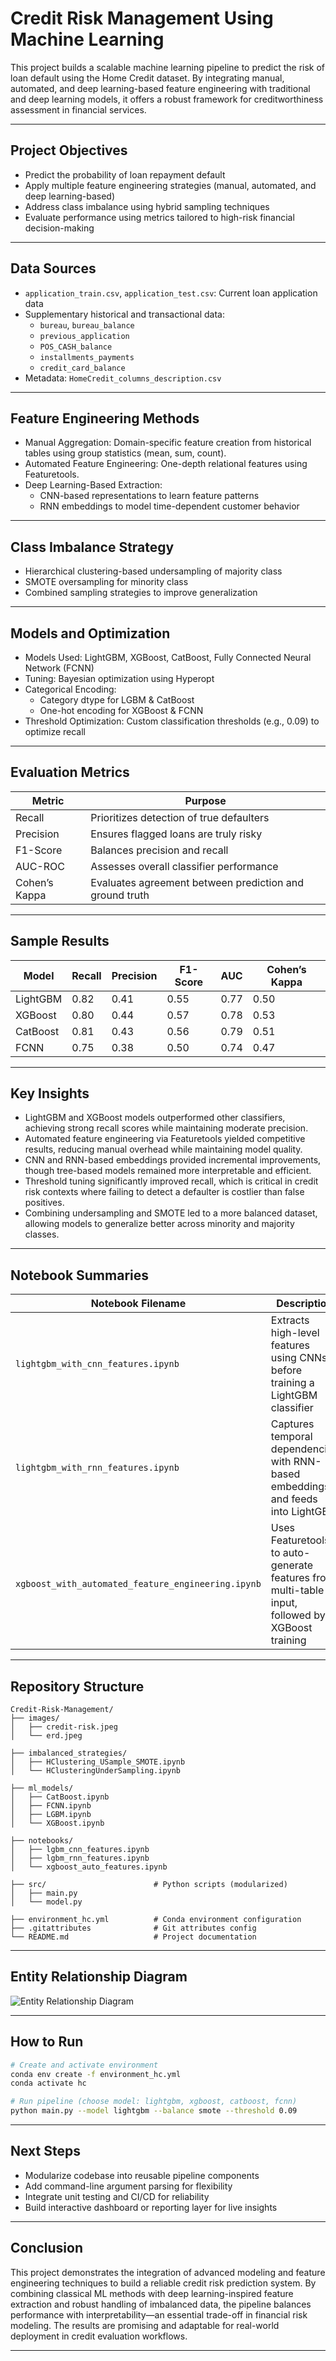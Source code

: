 
# Credit Risk Management Using Machine Learning

This project builds a scalable machine learning pipeline to predict the risk of loan default using the Home Credit dataset. By integrating manual, automated, and deep learning-based feature engineering with traditional and deep learning models, it offers a robust framework for creditworthiness assessment in financial services.

---

## Project Objectives

- Predict the probability of loan repayment default
- Apply multiple feature engineering strategies (manual, automated, and deep learning-based)
- Address class imbalance using hybrid sampling techniques
- Evaluate performance using metrics tailored to high-risk financial decision-making

---

## Data Sources

- `application_train.csv`, `application_test.csv`: Current loan application data
- Supplementary historical and transactional data:
  - `bureau`, `bureau_balance`
  - `previous_application`
  - `POS_CASH_balance`
  - `installments_payments`
  - `credit_card_balance`
- Metadata: `HomeCredit_columns_description.csv`

---

## Feature Engineering Methods

- Manual Aggregation: Domain-specific feature creation from historical tables using group statistics (mean, sum, count).
- Automated Feature Engineering: One-depth relational features using Featuretools.
- Deep Learning-Based Extraction:
  - CNN-based representations to learn feature patterns
  - RNN embeddings to model time-dependent customer behavior

---

## Class Imbalance Strategy

- Hierarchical clustering-based undersampling of majority class
- SMOTE oversampling for minority class
- Combined sampling strategies to improve generalization

---

## Models and Optimization

- Models Used: LightGBM, XGBoost, CatBoost, Fully Connected Neural Network (FCNN)
- Tuning: Bayesian optimization using Hyperopt
- Categorical Encoding:
  - Category dtype for LGBM & CatBoost
  - One-hot encoding for XGBoost & FCNN
- Threshold Optimization: Custom classification thresholds (e.g., 0.09) to optimize recall

---

## Evaluation Metrics

| Metric           | Purpose                                                  |
|------------------|----------------------------------------------------------|
| Recall           | Prioritizes detection of true defaulters                 |
| Precision        | Ensures flagged loans are truly risky                    |
| F1-Score         | Balances precision and recall                            |
| AUC-ROC          | Assesses overall classifier performance                  |
| Cohen’s Kappa    | Evaluates agreement between prediction and ground truth |

---

## Sample Results

| Model         | Recall | Precision | F1-Score | AUC   | Cohen’s Kappa |
|---------------|--------|-----------|----------|-------|----------------|
| LightGBM      | 0.82   | 0.41      | 0.55     | 0.77  | 0.50           |
| XGBoost       | 0.80   | 0.44      | 0.57     | 0.78  | 0.53           |
| CatBoost      | 0.81   | 0.43      | 0.56     | 0.79  | 0.51           |
| FCNN          | 0.75   | 0.38      | 0.50     | 0.74  | 0.47           |

---

## Key Insights

- LightGBM and XGBoost models outperformed other classifiers, achieving strong recall scores while maintaining moderate precision.
- Automated feature engineering via Featuretools yielded competitive results, reducing manual overhead while maintaining model quality.
- CNN and RNN-based embeddings provided incremental improvements, though tree-based models remained more interpretable and efficient.
- Threshold tuning significantly improved recall, which is critical in credit risk contexts where failing to detect a defaulter is costlier than false positives.
- Combining undersampling and SMOTE led to a more balanced dataset, allowing models to generalize better across minority and majority classes.

---

## Notebook Summaries

| Notebook Filename                              | Description |
|------------------------------------------------|-------------|
| `lightgbm_with_cnn_features.ipynb`             | Extracts high-level features using CNNs before training a LightGBM classifier |
| `lightgbm_with_rnn_features.ipynb`             | Captures temporal dependencies with RNN-based embeddings and feeds into LightGBM |
| `xgboost_with_automated_feature_engineering.ipynb` | Uses Featuretools to auto-generate features from multi-table input, followed by XGBoost training |

---

## Repository Structure

```
Credit-Risk-Management/
├── images/
│   ├── credit-risk.jpeg                  
│   └── erd.jpeg

├── imbalanced_strategies/      
│   ├── HClustering_USample_SMOTE.ipynb
│   └── HClusteringUnderSampling.ipynb

├── ml_models/                 
│   ├── CatBoost.ipynb
│   ├── FCNN.ipynb
│   ├── LGBM.ipynb
│   └── XGBoost.ipynb

├── notebooks/
│   ├── lgbm_cnn_features.ipynb
│   ├── lgbm_rnn_features.ipynb               
│   └── xgboost_auto_features.ipynb

├── src/                        # Python scripts (modularized)
│   ├── main.py
│   └── model.py

├── environment_hc.yml          # Conda environment configuration
├── .gitattributes              # Git attributes config
└── README.md                   # Project documentation

```

---

## Entity Relationship Diagram

![Entity Relationship Diagram](images/credit-risk-diagram.png)

---

## How to Run

```bash
# Create and activate environment
conda env create -f environment_hc.yml
conda activate hc

# Run pipeline (choose model: lightgbm, xgboost, catboost, fcnn)
python main.py --model lightgbm --balance smote --threshold 0.09
```

---

## Next Steps

- Modularize codebase into reusable pipeline components
- Add command-line argument parsing for flexibility
- Integrate unit testing and CI/CD for reliability
- Build interactive dashboard or reporting layer for live insights

---

## Conclusion

This project demonstrates the integration of advanced modeling and feature engineering techniques to build a reliable credit risk prediction system. By combining classical ML methods with deep learning-inspired feature extraction and robust handling of imbalanced data, the pipeline balances performance with interpretability—an essential trade-off in financial risk modeling. The results are promising and adaptable for real-world deployment in credit evaluation workflows.

---
